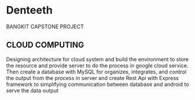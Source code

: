 # Denteeth
BANGKIT CAPSTONE PROJECT

## CLOUD COMPUTING
Designing architecture for cloud system and build the environment to store the resource and provide server to do the process in google cloud service. Then create a database with MySQL for organizes, integrates, and control the output from the process in server and create Rest Api with Express framework to simplifying communication between database and android to serve the data output 
